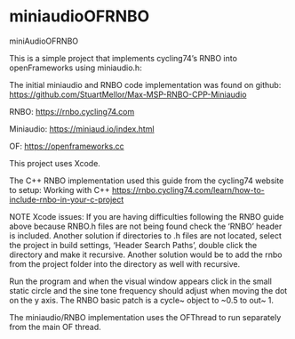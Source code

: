 # miniaudioOFRNBO
miniAudioOFRNBO

This is a simple project that implements cycling74’s RNBO into openFrameworks using miniaudio.h:

The initial miniaudio and RNBO code implementation was found on github:
https://github.com/StuartMellor/Max-MSP-RNBO-CPP-Miniaudio

RNBO:
https://rnbo.cycling74.com

Miniaudio:
https://miniaud.io/index.html

OF:
https://openframeworks.cc

This project uses Xcode.

The C++ RNBO implementation used this guide from the cycling74 website to setup:
Working with C++
https://rnbo.cycling74.com/learn/how-to-include-rnbo-in-your-c-project

NOTE Xcode issues: If you are having difficulties following the RNBO guide above because RNBO.h files are not being found check the ‘RNBO’ header is included. Another solution if directories to .h files are not located, select the project in build settings, ‘Header Search Paths’, double click the directory and make it recursive. Another solution would be to add the rnbo from the project folder into the directory as well with recursive.

Run the program and when the visual window appears click in the small static circle and the sine tone frequency should adjust when moving the dot on the y axis. The RNBO basic patch is a cycle~ object to ~0.5 to out~ 1.

The miniaudio/RNBO implementation uses the OFThread to run separately from the main OF thread.

